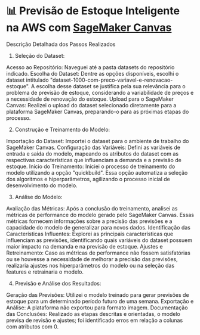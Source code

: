 # 📊 Previsão de Estoque Inteligente na AWS com [SageMaker Canvas](https://aws.amazon.com/pt/sagemaker/canvas/)

Descrição Detalhada dos Passos Realizados

1. Seleção do Dataset:

Acesso ao Repositório: Naveguei até a pasta datasets do repositório indicado.
Escolha do Dataset: Dentre as opções disponíveis, escolhi o dataset intitulado "dataset-1000-com-preco-variavel-e-renovacao-estoque". A escolha desse dataset se justifica pela sua relevância para o problema de previsão de estoque, considerando a variabilidade de preços e a necessidade de renovação do estoque.
Upload para o SageMaker Canvas: Realizei o upload do dataset selecionado diretamente para a plataforma SageMaker Canvas, preparando-o para as próximas etapas do processo.

2. Construção e Treinamento do Modelo:

Importação do Dataset: Importei o dataset para o ambiente de trabalho do SageMaker Canvas.
Configuração das Variáveis: Defini as variáveis de entrada e saída do modelo, mapeando os atributos do dataset com as respectivas características que influenciam a demanda e a previsão de estoque.
Início do Treinamento: Iniciei o processo de treinamento do modelo utilizando a opção "quickbuild". Essa opção automatiza a seleção dos algoritmos e hiperparâmetros, agilizando o processo inicial de desenvolvimento do modelo.

3. Análise do Modelo:

Avaliação das Métricas: Após a conclusão do treinamento, analisei as métricas de performance do modelo gerado pelo SageMaker Canvas. Essas métricas fornecem informações sobre a precisão das previsões e a capacidade do modelo de generalizar para novos dados.
Identificação das Características Influentes: Explorei as principais características que influenciam as previsões, identificando quais variáveis do dataset possuem maior impacto na demanda e na previsão de estoque.
Ajustes e Retreinamento: Caso as métricas de performance não fossem satisfatórias ou se houvesse a necessidade de melhorar a precisão das previsões, realizaria ajustes nos hiperparâmetros do modelo ou na seleção das features e retrainaria o modelo.

4. Previsão e Análise dos Resultados:

Geração das Previsões: Utilizei o modelo treinado para gerar previsões de estoque para um determinado período futuro de uma semana.
Exportação e Análise: A plataforma não exportou para formato imagem.
Documentação das Conclusões: Realizado as etapas descritas e orientadas, o modelo previsa de revisão e ajustes; foi identificado erros em relação a colunas com atributos com 0.
